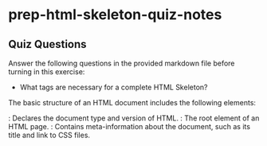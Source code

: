 # prep-html-skeleton-quiz-notes

## Quiz Questions

Answer the following questions in the provided markdown file before turning in this exercise:

- What tags are necessary for a complete HTML Skeleton?

The basic structure of an HTML document includes the following elements:

<!DOCTYPE html>: Declares the document type and version of HTML.
<html>: The root element of an HTML page.
<head>: Contains meta-information about the document, such as its title and link to CSS files.
<title>: Specifies a title for the document, shown in the browser's title bar or tab.
<body>: Contains the visible page content, such as text, images, links, tables, and lists.

- What type of content belongs within the `<head>` of an HTML document?

Meta-information about the document, such as its title and link to CSS files

- What type of content belongs within the `<body>` of an HTML document?

Contains the visible page content, such as text, images, tables, and lists

- Where must the `DOCTYPE` declaration appear in a valid HTML document?

The DOCTYPE declaration must be the very first thing in your HTML document, before the <html> tag.

## Notes

All student notes should be written here.

How to write `Code Examples` in markdown

for JS:

```javascript
const data = 'Howdy';
```

for HTML:

```html
<div>
  <p>This is text content</p>
</div>
```

for CSS:

```css
div {
  width: 100%;
}
```
